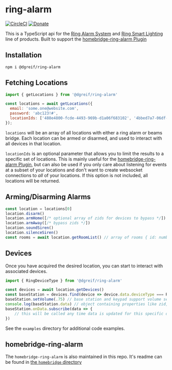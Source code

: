 # ring-alarm
 
[![CircleCI](https://circleci.com/gh/dgreif/ring-alarm.svg?style=svg)](https://circleci.com/gh/dgreif/ring-alarm)
[![Donate](https://img.shields.io/badge/Donate-PayPal-green.svg)](https://www.paypal.com/cgi-bin/webscr?cmd=_donations&business=HD9ZPB34FY428&currency_code=USD&source=url)
 
This is a TypeScript api for the [Ring Alarm System](https://shop.ring.com/pages/security-system) and [Ring Smart Lighting](https://shop.ring.com/pages/smart-lighting) line of products.
Built to support the [homebridge-ring-alarm Plugin](./homebridge)
 
## Installation

`npm i @dgreif/ring-alarm`


## Fetching Locations
```js
import { getLocations } from '@dgreif/ring-alarm'

const locations = await getLocations({
  email: 'some.one@website.com',
  password: 'abc123!#',
  locationIds: ['488e4800-fcde-4493-969b-d1a06f683102', '4bbed7a7-06df-4f18-b3af-291c89854d60'] // OPTIONAL. See below for details
});
```
`locations` will be an array of all locations with either a ring alarm or beams bridge.  Each location can be armed or disarmed,
and used to interact with all devices in that location.

`locationIds` is an optional parameter that allows you to limit the results to a specific set of locations.
This is mainly useful for the [homebridge-ring-alarm Plugin](./homebridge), but can also be used if you only care about
listening for events at a subset of your locations and don't want to create websocket connections to _all_ of your locations.  If this option is not included, all locations will be returned.
## Arming/Disarming Alarms
```js
const location = locations[0]
location.disarm()
location.armHome([/* optional array of zids for devices to bypass */])
location.armAway([/* bypass zids */])
location.soundSiren()
location.silenceSiren()
const rooms = await location.getRoomList() // array of rooms { id: number, name: string }
```

## Devices
Once you have acquired the desired location, you can start
to interact with associated devices.
```js
import { RingDeviceType } from '@dgreif/ring-alarm'

const devices = await location.getDevices()
const baseStation = devices.find(device => device.data.deviceType === RingDeviceType.BaseStation)
baseStation.setVolume(.75) // base station and keypad support volume settings between 0 and 1
console.log(baseStation.data) // object containing properties like zid, name, roomId, faulted, tamperStatus, etc.
baseStation.onData.subscribe(data => {
    // this will be called any time data is updated for this specific device
})
```

See the `examples` directory for additional code examples.

## homebridge-ring-alarm

The `homebridge-ring-alarm` is also maintained in this repo.  It's readme can be found in [the `homebridge` directory](./homebridge)
